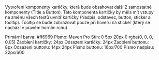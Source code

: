 Vytvoření komponenty kartičky, která bude obsahovat další 2 samostatné komponenty (Title a Button). Tato komponenta kartičky by měla mít vstupy na změnu všech textů uvnitř kartičky (Nadpis, odstavec, button, sticker a tooltip).
Tooltip se bude zobrazovat pouze při hoveru na sticker (který se nachází v pravém horním rohu).

Primární barva: #ff6969
Písmo: Maven Pro
Stín: 0 5px 20px 0 rgba(0, 0, 0, 0.05)
Zaoblení kartičky: 24px
Odsazení kartičky: 24px
Zaoblení buttonu: 8px
Odsazeni buttonu: 14px 24px
Písmo buttonu: 16px/700
Písmo nadpisu: 22px/600
